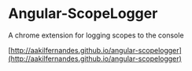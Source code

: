 # Angular-ScopeLogger
A chrome extension for logging scopes to the console

[http://aakilfernandes.github.io/angular-scopelogger](http://aakilfernandes.github.io/angular-scopelogger)
